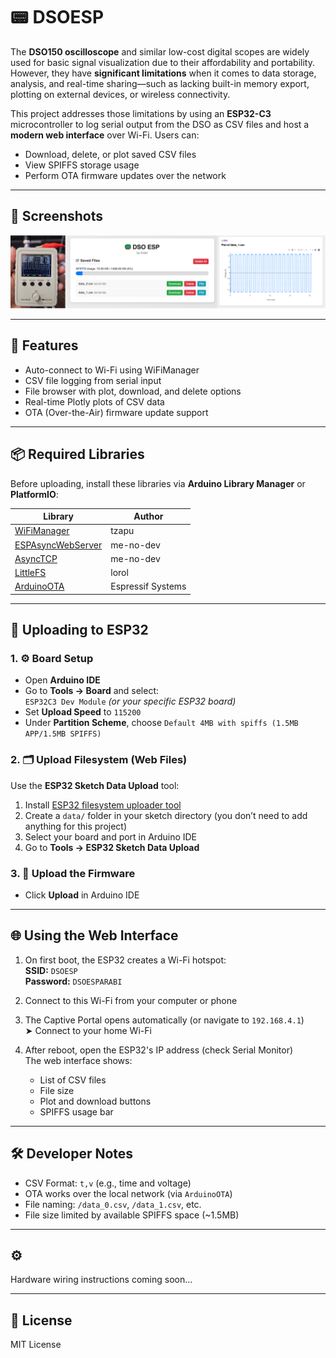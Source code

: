 # 📟 DSOESP

The **DSO150 oscilloscope** and similar low-cost digital scopes are widely used for basic signal visualization due to their affordability and portability. However, they have **significant limitations** when it comes to data storage, analysis, and real-time sharing—such as lacking built-in memory export, plotting on external devices, or wireless connectivity.

This project addresses those limitations by using an **ESP32-C3** microcontroller to log serial output from the DSO as CSV files and host a **modern web interface** over Wi-Fi. Users can:
- Download, delete, or plot saved CSV files
- View SPIFFS storage usage
- Perform OTA firmware updates over the network

---
## 📸 Screenshots

![Web UI](dsoespbanner.png)

---

## 🔧 Features
- Auto-connect to Wi-Fi using WiFiManager
- CSV file logging from serial input
- File browser with plot, download, and delete options
- Real-time Plotly plots of CSV data
- OTA (Over-the-Air) firmware update support

---

## 📦 Required Libraries

Before uploading, install these libraries via **Arduino Library Manager** or **PlatformIO**:

| Library | Author |
|--------|--------|
| [WiFiManager](https://github.com/tzapu/WiFiManager) | tzapu |
| [ESPAsyncWebServer](https://github.com/ESP32Async/ESPAsyncWebServer) | me-no-dev |
| [AsyncTCP](https://github.com/ESP32Async/AsyncTCP) | me-no-dev |
| [LittleFS](https://github.com/lorol/arduino-esp32fs-plugin) | lorol |
| [ArduinoOTA](https://github.com/espressif/arduino-esp32) | Espressif Systems |

---

## 🚀 Uploading to ESP32

### 1. ⚙️ Board Setup
- Open **Arduino IDE**
- Go to **Tools → Board** and select:  
  `ESP32C3 Dev Module` *(or your specific ESP32 board)*
- Set **Upload Speed** to `115200`
- Under **Partition Scheme**, choose `Default 4MB with spiffs (1.5MB APP/1.5MB SPIFFS)`

### 2. 🗂 Upload Filesystem (Web Files)
Use the **ESP32 Sketch Data Upload** tool:
1. Install [ESP32 filesystem uploader tool](https://github.com/lorol/arduino-esp32fs-plugin)
2. Create a `data/` folder in your sketch directory (you don’t need to add anything for this project)
3. Select your board and port in Arduino IDE
4. Go to **Tools → ESP32 Sketch Data Upload**

### 3. 🧠 Upload the Firmware
- Click **Upload** in Arduino IDE

---

## 🌐 Using the Web Interface

1. On first boot, the ESP32 creates a Wi-Fi hotspot:  
   **SSID:** `DSOESP`  
   **Password:** `DSOESPARABI`

2. Connect to this Wi-Fi from your computer or phone

3. The Captive Portal opens automatically (or navigate to `192.168.4.1`)  
   ➤ Connect to your home Wi-Fi

4. After reboot, open the ESP32's IP address (check Serial Monitor)  
   The web interface shows:
   - List of CSV files
   - File size
   - Plot and download buttons
   - SPIFFS usage bar

---

## 🛠 Developer Notes

- CSV Format: `t,v` (e.g., time and voltage)
- OTA works over the local network (via `ArduinoOTA`)
- File naming: `/data_0.csv`, `/data_1.csv`, etc.
- File size limited by available SPIFFS space (~1.5MB)

---

## ⚙️ 
Hardware wiring instructions coming soon...

---

## 📃 License

MIT License

